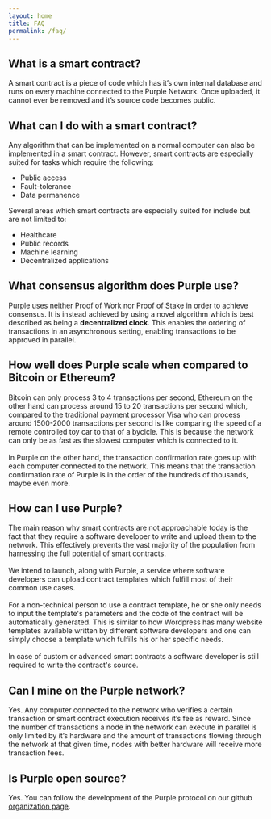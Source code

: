 ```yaml
---
layout: home
title: FAQ
permalink: /faq/
---
```


## What is a smart contract?
A smart contract is a piece of code which has it’s own internal database and runs on every machine connected to the Purple Network. Once uploaded, it cannot ever be removed and it’s source code becomes public.

## What can I do with a smart contract?
Any algorithm that can be implemented on a normal computer can also be implemented in a smart contract. However, smart contracts are especially suited for tasks which require the following:
  * Public access
  * Fault-tolerance
  * Data permanence

Several areas which smart contracts are especially suited for include but are not limited to:
  * Healthcare
  * Public records
  * Machine learning
  * Decentralized applications

## What consensus algorithm does Purple use?
Purple uses neither Proof of Work nor Proof of Stake in order to achieve consensus. It is instead achieved by using a novel algorithm which is best described as being a **decentralized clock**. This enables the ordering of transactions in an asynchronous setting, enabling transactions to be approved in parallel.

## How well does Purple scale when compared to Bitcoin or Ethereum?
Bitcoin can only process 3 to 4 transactions per second, Ethereum on the other hand can process around 15 to 20 transactions per second which, compared to the traditional payment processor Visa who can process around 1500-2000 transactions per second is like comparing the speed of a remote controlled toy car to that of a bycicle. This is because the network can only be as fast as the slowest computer which is connected to it. <br><br> In Purple on the other hand, the transaction confirmation rate goes up with each computer connected to the network. This means that the transaction confirmation rate of Purple is in the order of the hundreds of thousands, maybe even more.

## How can I use Purple?
The main reason why smart contracts are not approachable today is the fact that they require a software developer to write and upload them to the network. This effectively prevents the vast majority of the population from harnessing the full potential of smart contracts.<br><br> We intend to launch, along with Purple, a service where software developers can upload contract templates which fulfill most of their common use cases. <br><br>For a non-technical person to use a contract template, he or she only needs to input the template's parameters and the code of the contract will be automatically generated. This is similar to how Wordpress has many website templates available written by different software developers and one can simply choose a template which fulfills his or her specific needs.<br><br> In case of custom or advanced smart contracts a software developer is still required to write the contract's source.

## Can I mine on the Purple network?
Yes. Any computer connected to the network who verifies a certain transaction or smart contract execution receives it’s fee as reward. Since the number of transactions a node in the network can execute in parallel is only limited by it’s hardware and the amount of transactions flowing through the network at that given time, nodes with better hardware will receive more transaction fees.

## Is Purple open source?
Yes. You can follow the development of the Purple protocol on our github [ organization page](https://github.com/purpleprotocol).
